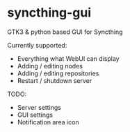 syncthing-gui
=============

GTK3 &amp; python based GUI for Syncthing

Currently supported:
- Everything what WebUI can display
- Adding / editing nodes
- Adding / editing repositories
- Restart / shutdown server

TODO:
- Server settings
- GUI settings
- Notification area icon
